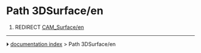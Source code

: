 # Path 3DSurface/en
1.  REDIRECT [CAM_Surface/en](CAM_Surface/en.md)



---
⏵ [documentation index](../README.md) > Path 3DSurface/en
